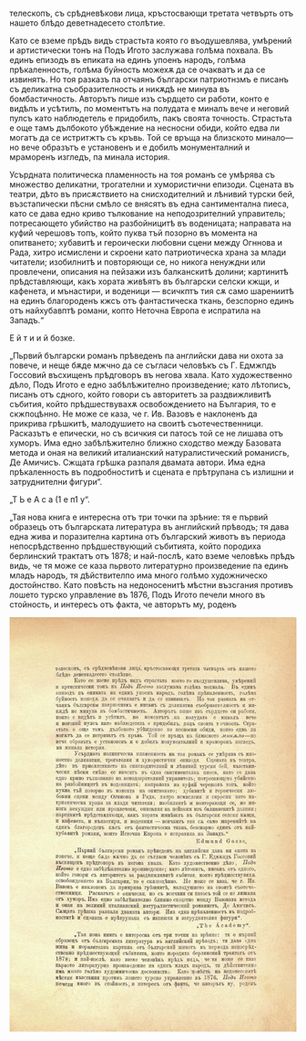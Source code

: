 ﻿телескопъ, съ срѣдневѣкови лица, кръстосвающи третата четвърть отъ нашето блѣдо деветнадесето столѣтие.

Като се вземе прѣдъ видъ страстьта която го въодушевлява, умѣрений и артистически тонъ на Подъ Игото заслужава голѣма похвала. Въ единъ епизодъ въ епиката на единъ упоенъ народъ, голѣма прѣкаленность, голѣма буйность можехѫ да се очакватъ и да се извинятъ. Но тоя разказъ па отчаянъ български патриотнзмъ е писанъ съ деликатна съобразителность и никѫдѣ не минува въ бомбастичность. Авторътъ пише изъ сърдцето си работи, конто е видѣлъ и усѣтилъ, по моментътъ на полудата е миналъ вече и неговий пулсъ като наблюдетель е придобилъ, пакъ своята точность. Страстьта е още тамъ дълбокото убѣждение на несносни обиди, който едва ли могатъ да се истритжтъ съ кръвь. Той се връща на близското минало—но вече образътъ е установенъ и е добилъ монументалний и мраморенъ изгледъ, па минала история.

Усърдната политическа пламенность на тоя романъ се умѣрява съ множество деликатни, трогателни и хумористични епизоди. Сцената въ театри, дѣто въ присѫствието на снисходителний и лѣнивий турски бей, възстапически пѣсни смѣло се внясятъ въ една сантиментална пиеса, като се дава едно криво тълкование на неподозрителний управитель; потресающето убийство на разбойницитѣ въ воденицата; направата на куфий черешовъ топъ, който пуква тъй позорно въ момента на опитването; хубавитѣ и героически любовни сцени между Огннова и Рада, хитро исмислени и скроени като патриотическа храна за млади читатели; изобилнитѣ и повторяющи се, но никога ненуждни или провлечени, описания на пейзажи изъ балканскитѣ долини; картинитѣ прѣдставляющи, какъ хората живѣятъ въ български селски кжщи, и кафенета, и мънастири, и воденици — всичкптъ тия сѫ само шарениитѣ на единъ благороденъ кжсъ отъ фантастическа ткань, безспорно единъ отъ найхубавптѣ романи, копто Неточна Европа е испратила на Западъ.“

Е й т и и й бозке.

„Пьрвий български романъ прѣведенъ па английски дава ни охота за повече, и неще бѫде мжчно да се съгласи человѣкъ съ Г. Едмжпдъ Госсовий въсхищенъ прѣдговоръ въ негова хвала. Като художественно дѣло, Подъ Игото е едно забѣлѣжително произведение; като лѣтописъ, писанъ отъ сдного, който говори съ авторитетъ за раздвижливитѣ събития, който прѣдшествувахѫ освобождението на България, то е скжпоцѣнно. Не може се каза, че г. Ив. Вазовъ е наклоненъ да прикрива грѣшкитѣ, малодушието на своитѣ съотечественници. Расказътъ е епически, но съ всичкия си патосъ той се не лишава отъ хуморъ. Има едно забѣлѣжително ближно сходство между Базовата метода и оная на великий италианский натуралистический романисгь, Де Амичисъ. Сжщата грѣшка разпаля двамата автори. Има една прѣкаленность въ подробноститѣ и сцената е прѣтрупана съ излишни и затруднителни фигури“.

„Т Ь е А с а (1 е п1 у“.

„Тая нова книга е интересна отъ три точки па зрѣние: тя е първий образецъ отъ българската литература въ английский прѣводъ; тя дава една жива и поразителна картина отъ българский животъ въ периода непосрѣдственно прѣдшествующий събитията, който породиха берлинский трактатъ отъ 1878; и най-послѣ, като вземе человѣкь прѣдъ видь, че тя може се каза пьрвото литературно произведение па единъ младъ народъ, тя дѣйствителпо има много голѣмо художническо достойнство. Като повѣсть на недоносенитѣ мѣстни възсгания противъ лошето турско управление въ 1876, Подъ Игото печели много въ стойность, и интересъ отъ факта, че авторътъ му, роденъ

![original](../images/563.jpg)

